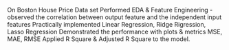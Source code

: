 On Boston House Price Data set
Performed EDA & Feature Engineering - observed the correlation between output feature and the independent input features
Practically implemented Linear Regression, Ridge Rigression, Lasso Regression
Demonstrated the performance with plots & metrics MSE, MAE, RMSE
Applied R Square & Adjusted R Square to the model.
